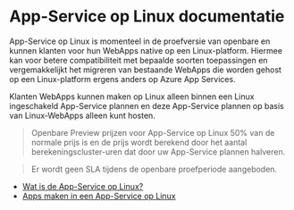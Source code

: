 <properties 
    pageTitle="App-Service op Linux | Microsoft Azure" 
    description="Wat is de App-Service Azure op Linux? Een introductie over het App-Service op Linux." 
    keywords="Azure-app-service, linux, oss"
    services="app-service" 
    documentationCenter="" 
    authors="naziml" 
    manager="wpickett" 
    editor=""/>

<tags 
    ms.service="app-service" 
    ms.workload="na" 
    ms.tgt_pltfrm="na" 
    ms.devlang="na" 
    ms.topic="article" 
    ms.date="10/10/2016" 
    ms.author="naziml"/>

# <a name="app-service-on-linux-documentation"></a>App-Service op Linux documentatie

App-Service op Linux is momenteel in de proefversie van openbare en kunnen klanten voor hun WebApps native op een Linux-platform. Hiermee kan voor betere compatibiliteit met bepaalde soorten toepassingen en vergemakkelijkt het migreren van bestaande WebApps die worden gehost op een Linux-platform ergens anders op Azure App Services.

Klanten WebApps kunnen maken op Linux alleen binnen een Linux ingeschakeld App-Service plannen en deze App-Service plannen op basis van Linux-WebApps alleen kunt hosten. 

> Openbare Preview prijzen voor App-Service op Linux 50% van de normale prijs is en de prijs wordt berekend door het aantal berekeningscluster-uren dat door uw App-Service plannen halveren.

> Er wordt geen SLA tijdens de openbare proefperiode aangeboden. 

* [Wat is de App-Service op Linux?](../app-service-web/app-service-linux-intro.md)
* [Apps maken in een App-Service op Linux](../app-service-web/app-service-linux-how-to-create-a-web-app.md)

